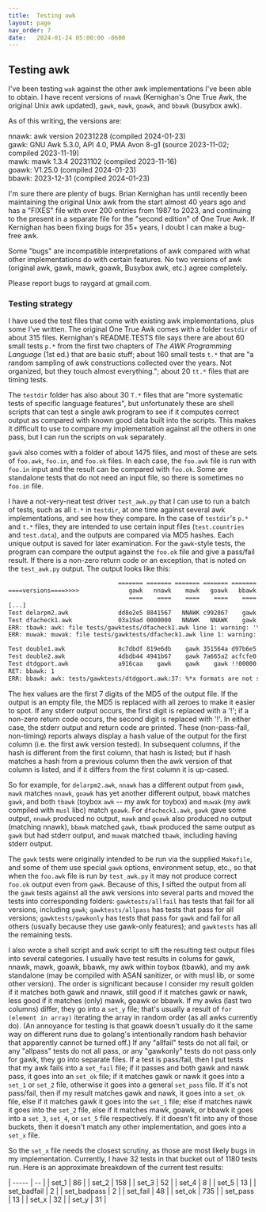 ```yaml
---
title:  Testing awk
layout: page
nav_order: 7
date:   2024-01-24 05:00:00 -0600
---
```


## Testing awk

I've been testing `wak` against the other awk implementations I've been able to obtain.
I have recent versions of `nnawk` (Kernighan's One True Awk, the original Unix awk updated), `gawk`, `mawk`, `goawk`, and `bbawk` (busybox awk).

As of this writing, the versions are:

nnawk: awk version 20231228 (compiled 2024-01-23)    
gawk: GNU Awk 5.3.0, API 4.0, PMA Avon 8-g1 (source 2023-11-02; compiled 2023-11-19)    
mawk: mawk 1.3.4 20231102 (compiled 2023-11-16)    
goawk: V1.25.0  (compiled 2024-01-23)    
bbawk: 2023-12-31 (compiled 2024-01-23)    

I'm sure there are plenty of bugs.
Brian Kernighan has until recently been maintaining the original Unix awk from the start almost 40 years ago and has a "FIXES" file with over 200 entries from 1987 to 2023, and continuing to the present in a separate file for the "second edition" of One True Awk.
If Kernighan has been fixing bugs for 35+ years, I doubt I can make a bug-free awk.

Some "bugs" are incompatible interpretations of awk compared with what other implementations do with certain features.
No two versions of awk (original awk, gawk, mawk, goawk, Busybox awk, etc.) agree completely.

Please report bugs to raygard at gmail.com.

### Testing strategy

I have used the test files that come with existing awk implementations, plus some I've written.
The original One True Awk comes with a folder `testdir` of about 315 files.
Kernighan's README.TESTS file says there are about 60 small tests `p.*` from the first two chapters of *The AWK Programming Language* (1st ed.) that are basic stuff; about 160 small tests `t.*` that are "a random sampling of awk constructions collected over the years.  Not organized, but they touch almost everything."; about 20 `tt.*` files that are timing tests.

The `testdir` folder has also about 30 `T.*` files that are "more systematic tests of specific language features", but unfortunately these are shell scripts that can test a single awk program to see if it computes correct output as compared with known good data built into the scripts.
This makes it difficult to use to compare my implementation against all the others in one pass, but I can run the scripts on `wak` separately.

`gawk` also comes with a folder of about 1475 files, and most of these are sets of `foo.awk`, `foo.in`, and `foo.ok` files.
In each case, the `foo.awk` file is run with `foo.in` input and the result can be compared with `foo.ok`.
Some are standalone tests that do not need an input file, so there is sometimes no `foo.in` file.

I have a not-very-neat test driver `test_awk.py` that I can use to run a batch of tests, such as all `t.*` in `testdir`, at one time against several awk implementations, and see how they compare.
In the case of `testdir`'s `p.*` and `t.*` files, they are intended to use certain input files (`test.countries` and `test.data`), and the outputs are compared via MD5 hashes.
Each unique output is saved for later examination.
For the `gawk`-style tests, the program can compare the output against the `foo.ok` file and give a pass/fail result.
If there is a non-zero return code or an exception, that is noted on the `test_awk.py` output.
The output looks like this:


``` txt
                               ======= ======= ======= ======= ======= ======= =======
====versions====>>>>              gawk   nnawk    mawk   goawk   bbawk   tbawk   muwak
                                  ====    ====    ====    ====    ====    ====    ====
[...]
Test delarpm2.awk              dd8e2e5 8841567   NNAWK c992867    gawk   GOAWK   GOAWK
Test dfacheck1.awk             03a19ad 0000000   NNAWK   NNAWK    gawk !3a19ad   TBAWK
ERR: tbawk: awk: file tests/gawktests/dfacheck1.awk line 1: warning: '\<' -- unknown regex escape
ERR: muwak: muwak: file tests/gawktests/dfacheck1.awk line 1: warning: '\<' -- unknown regex escape

Test double1.awk               8c7dbdf 819e6db    gawk 351564a d97b6e5   BBAWK   BBAWK
Test double2.awk               4dbdb44 4941b67    gawk 7a665a2 acfcfe0 0124355   TBAWK
Test dtdgport.awk              a916caa    gawk    gawk    gawk !!00000    gawk    gawk
RET: bbawk: 1
ERR: bbawk: awk: tests/gawktests/dtdgport.awk:37: %*x formats are not supported
```
The hex values are the first 7 digits of the MD5 of the output file.
If the output is an empty file, the MD5 is replaced with all zeroes to make it easier to spot.
If any stderr output occurs, the first digit is replaced with a '!'; if a non-zero return code occurs, the second digit is replaced with '!'.
In either case, the stderr output and return code are printed.
These (non-pass-fail, non-timing) reports always display a hash value of the output for the first column (i.e. the first awk version tested).
In subsequent columns, if the hash is different from the first column, that hash is listed; but if hash matches a hash from a previous column then the awk version of that column is listed, and if it differs from the first column it is up-cased.

So for example, for `delarpm2.awk`, `nnawk` has a different output from `gawk`, `mawk` matches `nnawk`, `goawk` has yet another different output, `bbawk` matches `gawk`, and both `tbawk` (toybox `awk` -- my awk for toybox) and `muwak` (my awk compiled with `musl` libc) match `goawk`.
For `dfacheck1.awk`, `gawk` gave some output, `nnawk` produced no output, `mawk` and `goawk` also produced no output (matching nnawk), `bbawk` matched `gawk`, `tbawk` produced the same output as `gawk` but had stderr output, and `muwak` matched `tbawk`, including having stderr output.

The `gawk` tests were originally intended to be run via the supplied `Makefile`, and some of them use special `gawk` options, environment setup, etc., so that when the `foo.awk` file is run by `test_awk.py` it may not produce correct `foo.ok` output even from `gawk`.
Because of this, I sifted the output from all the `gawk` tests against all the awk versions into several parts and moved the tests into corresponding folders: `gawktests/allfail` has tests that fail for all versions, including `gawk`; `gawktests/allpass` has tests that pass for all versions; `gawktests/gawkonly` has tests that pass for `gawk` and fail for all others (usually because they use gawk-only features); and `gawktests` has all the remaining tests.

I also wrote a shell script and awk script to sift the resulting test output files into several categories.
I usually have test results in colums for gawk, nnawk, mawk, goawk, bbawk, my awk within toybox (tbawk), and my awk standalone (may be compiled with ASAN sanitizer, or with musl lib, or some other version).
The order is significant because I consider my result golden if it matches both gawk and nnawk, still good if it matches gawk or nawk, less good if it matches (only) mawk, goawk or bbawk.
If my awks (last two columns) differ, they go into a `set_y` file; that's usually a result of `for (element in array)` iterating the array in random order (as all awks currently do). (An annoyance for testing is that goawk doesn't usually do it the same way on different runs due to golang's intentionally random hash behavior that apparently cannot be turned off.)
If any "allfail" tests do not all fail, or any "allpass" tests do not all pass, or any "gawkonly" tests do not pass only for gawk, they go into separate files.
If a test is pass/fail, then I put tests that my awk fails into a `set_fail` file; if it passes and both gawk and nawk pass, it goes into an `set_ok` file; if it matches gawk or nawk it goes into a `set_1` or `set_2` file, otherwise it goes into a general `set_pass` file.
If it's not pass/fail, then if my result matches gawk and nawk, it goes into a `set_ok` file, else if it matches gawk it goes into the `set_1` file; else if matches nawk it goes into the `set_2` file, else if it matches mawk, goawk, or bbawk it goes into a `set_3`, `set_4`, or `set_5` file respectively.
If it doesn't fit into any of those buckets, then it doesn't match any other implementation, and goes into a `set_x` file.

So the `set_x` file needs the closest scrutiny, as those are most likely bugs in my implementation.
Currently, I have 32 tests in that bucket out of 1180 tests run.
Here is an approximate breakdown of the current test results:

| ----- | -- |
| set_1 | 86 |
| set_2 | 158 |
| set_3 | 52 |
| set_4 | 8 |
| set_5 | 13 |
| set_badfail | 2 |
| set_badpass | 2 |
| set_fail | 48 |
| set_ok | 735 |
| set_pass | 13 |
| set_x | 32 |
| set_y | 31 |


